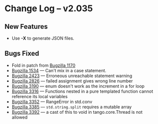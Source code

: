 <h1>Change Log &ndash; v2.035</h1>

<h2 id="new-features">New Features</h2>

* Use **-X** to generate JSON files.

<h2 id="bugs-fixed">Bugs Fixed</h2>

* Fold in patch from [Bugzilla 1170](/bug/1170)
* [Bugzilla 1534](/bug/1534) &mdash; Can't mix in a case statement.
* [Bugzilla 2423](/bug/2423) &mdash; Erroneous unreachable statement warning
* [Bugzilla 2826](/bug/2826) &mdash; failed assignment gives wrong line number
* [Bugzilla 3190](/bug/3190) &mdash; enum doesn't work as the increment in a for loop
* [Bugzilla 3316](/bug/3316) &mdash; Functions nested in a pure templated function cannot reference its local variables
* [Bugzilla 3352](/bug/3352) &mdash; RangeError in std.conv
* [Bugzilla 3385](/bug/3385) &mdash; `std.string.split` requires a mutable array
* [Bugzilla 3392](/bug/3392) &mdash; a cast of this to void in tango.core.Thread is not allowed
